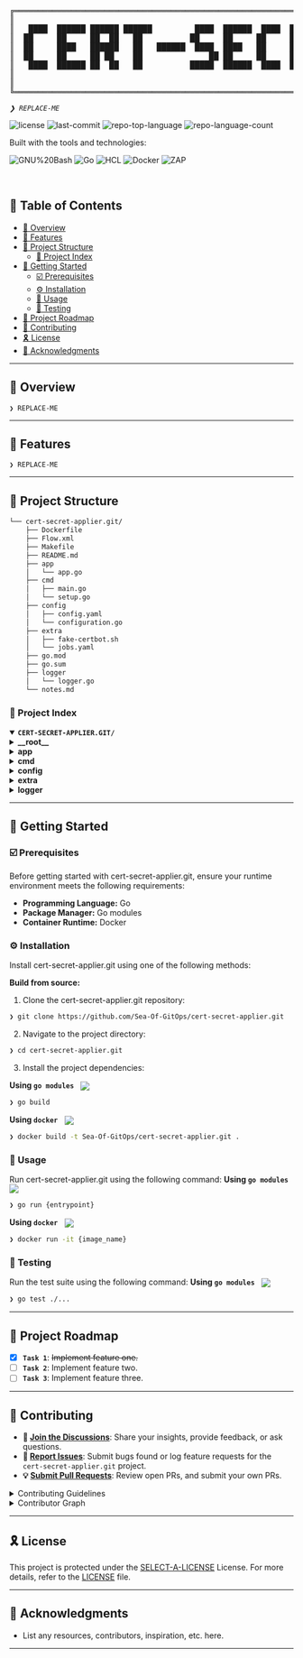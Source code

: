 <div align="left">
<pre>
╔════════════════════════════════════════════════════════════════════════════════════════════════════════════════════════════════════════════════════════════════════╗
║                                                                                                                                                                    ║
║   ████  ██████ ██████ ██████         ████  ██████  ████  ██████ ██████ ██████          ██   ██████ ██████ ██     ██████ ██████ ██████ ?????  ████  ██████ ██████   ║
║  ██     ██     ██  ██   ██          ██     ██     ██     ██  ██ ██       ██           ████  ██  ██ ██  ██ ██       ██   ██     ██  ██ ????? ██       ██     ██     ║
║  ██     ████   ██████   ██   ██████  ████  ████   ██     ██████ ████     ██   ██████ ██  ██ ██████ ██████ ██       ██   ████   ██████ ????? ██ ███   ██     ██     ║
║  ██     ██     ██ ██    ██              ██ ██     ██     ██ ██  ██       ██          ██████ ██     ██     ██       ██   ██     ██ ██  ????? ██  ██   ██     ██     ║
║   ████  ██████ ██  ██   ██          █████  ██████  ████  ██  ██ ██████   ██          ██  ██ ██     ██     ██████ ██████ ██████ ██  ██ ?????  ████  ██████   ██     ║
║                                                                                                                                                                    ║
║                                                                                                                                                                    ║
╚════════════════════════════════════════════════════════════════════════════════════════════════════════════════════════════════════════════════════════════════════╝
</pre>
</div>
<p align="left">
	<em><code>❯ REPLACE-ME</code></em>
</p>
<p align="left">
	<img src="https://img.shields.io/github/license/Sea-Of-GitOps/cert-secret-applier.git?style=flat-square&logo=opensourceinitiative&logoColor=white&color=A931EC" alt="license">
	<img src="https://img.shields.io/github/last-commit/Sea-Of-GitOps/cert-secret-applier.git?style=flat-square&logo=git&logoColor=white&color=A931EC" alt="last-commit">
	<img src="https://img.shields.io/github/languages/top/Sea-Of-GitOps/cert-secret-applier.git?style=flat-square&color=A931EC" alt="repo-top-language">
	<img src="https://img.shields.io/github/languages/count/Sea-Of-GitOps/cert-secret-applier.git?style=flat-square&color=A931EC" alt="repo-language-count">
</p>
<p align="left">Built with the tools and technologies:</p>
<p align="left">
	<img src="https://img.shields.io/badge/GNU%20Bash-4EAA25.svg?style=flat-square&logo=GNU-Bash&logoColor=white" alt="GNU%20Bash">
	<img src="https://img.shields.io/badge/Go-00ADD8.svg?style=flat-square&logo=Go&logoColor=white" alt="Go">
	<img src="https://img.shields.io/badge/HCL-006BB6.svg?style=flat-square&logo=HCL&logoColor=white" alt="HCL">
	<img src="https://img.shields.io/badge/Docker-2496ED.svg?style=flat-square&logo=Docker&logoColor=white" alt="Docker">
	<img src="https://img.shields.io/badge/ZAP-00549E.svg?style=flat-square&logo=ZAP&logoColor=white" alt="ZAP">
</p>
<br>

## 🔗 Table of Contents

- [📍 Overview](#-overview)
- [👾 Features](#-features)
- [📁 Project Structure](#-project-structure)
  - [📂 Project Index](#-project-index)
- [🚀 Getting Started](#-getting-started)
  - [☑️ Prerequisites](#-prerequisites)
  - [⚙️ Installation](#-installation)
  - [🤖 Usage](#🤖-usage)
  - [🧪 Testing](#🧪-testing)
- [📌 Project Roadmap](#-project-roadmap)
- [🔰 Contributing](#-contributing)
- [🎗 License](#-license)
- [🙌 Acknowledgments](#-acknowledgments)

---

## 📍 Overview

<code>❯ REPLACE-ME</code>

---

## 👾 Features

<code>❯ REPLACE-ME</code>

---

## 📁 Project Structure

```sh
└── cert-secret-applier.git/
    ├── Dockerfile
    ├── Flow.xml
    ├── Makefile
    ├── README.md
    ├── app
    │   └── app.go
    ├── cmd
    │   ├── main.go
    │   └── setup.go
    ├── config
    │   ├── config.yaml
    │   └── configuration.go
    ├── extra
    │   ├── fake-certbot.sh
    │   └── jobs.yaml
    ├── go.mod
    ├── go.sum
    ├── logger
    │   └── logger.go
    └── notes.md
```


### 📂 Project Index
<details open>
	<summary><b><code>CERT-SECRET-APPLIER.GIT/</code></b></summary>
	<details> <!-- __root__ Submodule -->
		<summary><b>__root__</b></summary>
		<blockquote>
			<table>
			<tr>
				<td><b><a href='https://github.com/Sea-Of-GitOps/cert-secret-applier.git/blob/master/Dockerfile'>Dockerfile</a></b></td>
				<td><code>❯ REPLACE-ME</code></td>
			</tr>
			<tr>
				<td><b><a href='https://github.com/Sea-Of-GitOps/cert-secret-applier.git/blob/master/Makefile'>Makefile</a></b></td>
				<td><code>❯ REPLACE-ME</code></td>
			</tr>
			<tr>
				<td><b><a href='https://github.com/Sea-Of-GitOps/cert-secret-applier.git/blob/master/go.mod'>go.mod</a></b></td>
				<td><code>❯ REPLACE-ME</code></td>
			</tr>
			<tr>
				<td><b><a href='https://github.com/Sea-Of-GitOps/cert-secret-applier.git/blob/master/go.sum'>go.sum</a></b></td>
				<td><code>❯ REPLACE-ME</code></td>
			</tr>
			</table>
		</blockquote>
	</details>
	<details> <!-- app Submodule -->
		<summary><b>app</b></summary>
		<blockquote>
			<table>
			<tr>
				<td><b><a href='https://github.com/Sea-Of-GitOps/cert-secret-applier.git/blob/master/app/app.go'>app.go</a></b></td>
				<td><code>❯ REPLACE-ME</code></td>
			</tr>
			</table>
		</blockquote>
	</details>
	<details> <!-- cmd Submodule -->
		<summary><b>cmd</b></summary>
		<blockquote>
			<table>
			<tr>
				<td><b><a href='https://github.com/Sea-Of-GitOps/cert-secret-applier.git/blob/master/cmd/main.go'>main.go</a></b></td>
				<td><code>❯ REPLACE-ME</code></td>
			</tr>
			<tr>
				<td><b><a href='https://github.com/Sea-Of-GitOps/cert-secret-applier.git/blob/master/cmd/setup.go'>setup.go</a></b></td>
				<td><code>❯ REPLACE-ME</code></td>
			</tr>
			</table>
		</blockquote>
	</details>
	<details> <!-- config Submodule -->
		<summary><b>config</b></summary>
		<blockquote>
			<table>
			<tr>
				<td><b><a href='https://github.com/Sea-Of-GitOps/cert-secret-applier.git/blob/master/config/config.yaml'>config.yaml</a></b></td>
				<td><code>❯ REPLACE-ME</code></td>
			</tr>
			<tr>
				<td><b><a href='https://github.com/Sea-Of-GitOps/cert-secret-applier.git/blob/master/config/configuration.go'>configuration.go</a></b></td>
				<td><code>❯ REPLACE-ME</code></td>
			</tr>
			</table>
		</blockquote>
	</details>
	<details> <!-- extra Submodule -->
		<summary><b>extra</b></summary>
		<blockquote>
			<table>
			<tr>
				<td><b><a href='https://github.com/Sea-Of-GitOps/cert-secret-applier.git/blob/master/extra/fake-certbot.sh'>fake-certbot.sh</a></b></td>
				<td><code>❯ REPLACE-ME</code></td>
			</tr>
			<tr>
				<td><b><a href='https://github.com/Sea-Of-GitOps/cert-secret-applier.git/blob/master/extra/jobs.yaml'>jobs.yaml</a></b></td>
				<td><code>❯ REPLACE-ME</code></td>
			</tr>
			</table>
		</blockquote>
	</details>
	<details> <!-- logger Submodule -->
		<summary><b>logger</b></summary>
		<blockquote>
			<table>
			<tr>
				<td><b><a href='https://github.com/Sea-Of-GitOps/cert-secret-applier.git/blob/master/logger/logger.go'>logger.go</a></b></td>
				<td><code>❯ REPLACE-ME</code></td>
			</tr>
			</table>
		</blockquote>
	</details>
</details>

---
## 🚀 Getting Started

### ☑️ Prerequisites

Before getting started with cert-secret-applier.git, ensure your runtime environment meets the following requirements:

- **Programming Language:** Go
- **Package Manager:** Go modules
- **Container Runtime:** Docker


### ⚙️ Installation

Install cert-secret-applier.git using one of the following methods:

**Build from source:**

1. Clone the cert-secret-applier.git repository:
```sh
❯ git clone https://github.com/Sea-Of-GitOps/cert-secret-applier.git
```

2. Navigate to the project directory:
```sh
❯ cd cert-secret-applier.git
```

3. Install the project dependencies:


**Using `go modules`** &nbsp; [<img align="center" src="https://img.shields.io/badge/Go-00ADD8.svg?style={badge_style}&logo=go&logoColor=white" />](https://golang.org/)

```sh
❯ go build
```


**Using `docker`** &nbsp; [<img align="center" src="https://img.shields.io/badge/Docker-2CA5E0.svg?style={badge_style}&logo=docker&logoColor=white" />](https://www.docker.com/)

```sh
❯ docker build -t Sea-Of-GitOps/cert-secret-applier.git .
```




### 🤖 Usage
Run cert-secret-applier.git using the following command:
**Using `go modules`** &nbsp; [<img align="center" src="https://img.shields.io/badge/Go-00ADD8.svg?style={badge_style}&logo=go&logoColor=white" />](https://golang.org/)

```sh
❯ go run {entrypoint}
```


**Using `docker`** &nbsp; [<img align="center" src="https://img.shields.io/badge/Docker-2CA5E0.svg?style={badge_style}&logo=docker&logoColor=white" />](https://www.docker.com/)

```sh
❯ docker run -it {image_name}
```


### 🧪 Testing
Run the test suite using the following command:
**Using `go modules`** &nbsp; [<img align="center" src="https://img.shields.io/badge/Go-00ADD8.svg?style={badge_style}&logo=go&logoColor=white" />](https://golang.org/)

```sh
❯ go test ./...
```


---
## 📌 Project Roadmap

- [X] **`Task 1`**: <strike>Implement feature one.</strike>
- [ ] **`Task 2`**: Implement feature two.
- [ ] **`Task 3`**: Implement feature three.

---

## 🔰 Contributing

- **💬 [Join the Discussions](https://github.com/Sea-Of-GitOps/cert-secret-applier.git/discussions)**: Share your insights, provide feedback, or ask questions.
- **🐛 [Report Issues](https://github.com/Sea-Of-GitOps/cert-secret-applier.git/issues)**: Submit bugs found or log feature requests for the `cert-secret-applier.git` project.
- **💡 [Submit Pull Requests](https://github.com/Sea-Of-GitOps/cert-secret-applier.git/blob/main/CONTRIBUTING.md)**: Review open PRs, and submit your own PRs.

<details closed>
<summary>Contributing Guidelines</summary>

1. **Fork the Repository**: Start by forking the project repository to your github account.
2. **Clone Locally**: Clone the forked repository to your local machine using a git client.
   ```sh
   git clone https://github.com/Sea-Of-GitOps/cert-secret-applier.git
   ```
3. **Create a New Branch**: Always work on a new branch, giving it a descriptive name.
   ```sh
   git checkout -b new-feature-x
   ```
4. **Make Your Changes**: Develop and test your changes locally.
5. **Commit Your Changes**: Commit with a clear message describing your updates.
   ```sh
   git commit -m 'Implemented new feature x.'
   ```
6. **Push to github**: Push the changes to your forked repository.
   ```sh
   git push origin new-feature-x
   ```
7. **Submit a Pull Request**: Create a PR against the original project repository. Clearly describe the changes and their motivations.
8. **Review**: Once your PR is reviewed and approved, it will be merged into the main branch. Congratulations on your contribution!
</details>

<details closed>
<summary>Contributor Graph</summary>
<br>
<p align="left">
   <a href="https://github.com{/Sea-Of-GitOps/cert-secret-applier.git/}graphs/contributors">
      <img src="https://contrib.rocks/image?repo=Sea-Of-GitOps/cert-secret-applier.git">
   </a>
</p>
</details>

---

## 🎗 License

This project is protected under the [SELECT-A-LICENSE](https://choosealicense.com/licenses) License. For more details, refer to the [LICENSE](https://choosealicense.com/licenses/) file.

---

## 🙌 Acknowledgments

- List any resources, contributors, inspiration, etc. here.

---
